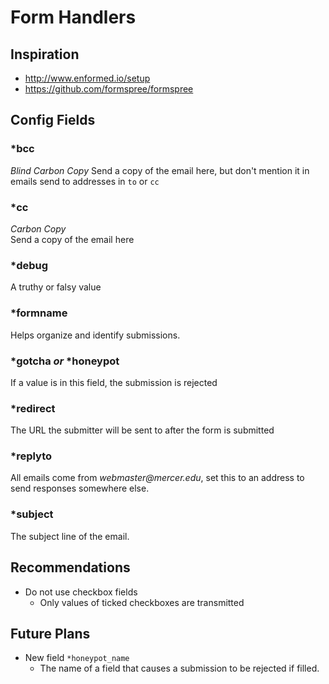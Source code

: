 # Form Handlers

## Inspiration

-   http://www.enformed.io/setup
-   https://github.com/formspree/formspree

## Config Fields

### \*bcc

_Blind Carbon Copy_
Send a copy of the email here, but don't mention it in
emails send to addresses in `to` or `cc`

### *cc

_Carbon Copy_  
Send a copy of the email here

### \*debug

A truthy or falsy value

### \*formname

Helps organize and identify submissions.

### \*gotcha _or_ \*honeypot

If a value is in this field, the submission is rejected

### \*redirect

The URL the submitter will be sent to after the form is
submitted

### \*replyto

All emails come from _webmaster@mercer.edu_, set this
to an address to send responses somewhere else.

### \*subject

The subject line of the email.

## Recommendations

-   Do not use checkbox fields
    -   Only values of ticked checkboxes are transmitted

## Future Plans

-   New field `*honeypot_name`
    -   The name of a field that causes a submission to
        be rejected if filled.
